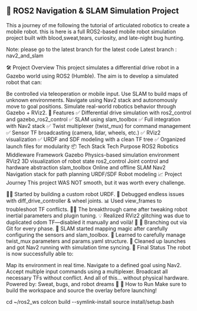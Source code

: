 ## 🧠 ROS2 Navigation & SLAM Simulation Project
This a journey of me following the tutorial of articulated robotics to create a mobile robot. this is here is a full ROS2-based mobile robot simulation project built with blood,sweat,tears, curiosity, and late-night bug hunting.

Note: please go to the latest branch for the latest code
Latest branch : nav2_and_slam

🛠️ Project Overview
This project simulates a differential drive robot in a Gazebo world using ROS2 (Humble). The aim is to develop a simulated robot that can:

Be controlled via teleoperation or mobile input.
Use SLAM to build maps of unknown environments.
Navigate using Nav2 stack and autonomously move to goal positions.
Simulate real-world robotics behavior through Gazebo + RViz2.
🚀 Features
✅ Differential drive simulation with ros2_control and gazebo_ros2_control
✅ SLAM using slam_toolbox
✅ Full integration with Nav2 stack
✅ Twist multiplexer (twist_mux) for command management
✅ Sensor TF broadcasting (camera, lidar, wheels, etc.)
✅ RViz2 visualization
✅ URDF and SDF modeling with a clean TF tree
✅ Organized launch files for modularity
📦 Tech Stack
Tech	Purpose
ROS2	Robotics Middleware Framework
Gazebo	Physics-based simulation environment
RViz2	3D visualization of robot state
ros2_control	Joint control and hardware abstraction
slam_toolbox	Online and offline SLAM
Nav2	Navigation stack for path planning
URDF/SDF	Robot modeling
📈 Project Journey
This project WAS NOT smooth, but it was worth every challenge.

👨‍🏫 Started by building a custom robot URDF.
🔧 Debugged endless issues with diff_drive_controller & wheel joints.
📊 Used view_frames to troubleshoot TF conflicts.
🧙‍♂️ The breakthrough came after tweaking robot inertial parameters and plugin tuning.
💡 Realized RViz2 glitching was due to duplicated odom TF—disabled it manually and voilà! 🎉
🔀 Branching out via Git for every phase.
🧭 SLAM started mapping magic after carefully configuring the sensors and slam_toolbox.
🧩 Learned to carefully manage twist_mux parameters and params.yaml structure.
🧹 Cleaned up launches and got Nav2 running with simulation time syncing.
🥳 Final Status
The robot is now successfully able to:

Map its environment in real time.
Navigate to a defined goal using Nav2.
Accept multiple input commands using a multiplexer.
Broadcast all necessary TFs without conflict.
And all of this... without physical hardware.
Powered by: Sweat, bugs, and robot dreams 🤖
📁 How to Run
Make sure to build the workspace and source the overlay before launching!

cd ~/ros2_ws
colcon build --symlink-install
source install/setup.bash

